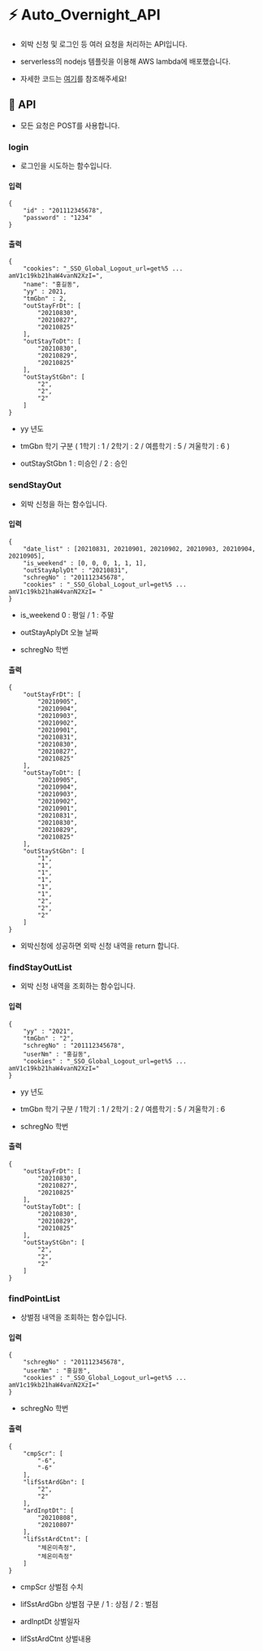 # ⚡ Auto_Overnight_API

- 외박 신청 및 로그인 등 여러 요청을 처리하는 API입니다.

- serverless의 nodejs 템플릿을 이용해 AWS lambda에 배포했습니다.

- 자세한 코드는 [여기](https://github.com/AUTO-Overnight/Auto_Overnight_API/blob/main/src/handler.js)를 참조해주세요!

## 📝 API

- 모든 요청은 POST를 사용합니다.


### login

* 로그인을 시도하는 함수입니다.

#### 입력

```
{
    "id" : "201112345678",
    "password" : "1234"
}
```

#### 출력

```
{
    "cookies": "_SSO_Global_Logout_url=get%5 ... amV1c19kb21haW4vanN2XzI=",
    "name": "홍길동",
    "yy" : 2021,
    "tmGbn" : 2,
    "outStayFrDt": [
        "20210830",
        "20210827",
        "20210825"
    ],
    "outStayToDt": [
        "20210830",
        "20210829",
        "20210825"
    ],
    "outStayStGbn": [
        "2",
        "2",
        "2"
    ]
}
```

* yy 년도

* tmGbn  학기 구분 ( 1학기 : 1 / 2학기 : 2 / 여름학기 : 5 / 겨울학기 : 6 )

* outStayStGbn  1 : 미승인 / 2 : 승인

### sendStayOut

* 외박 신청을 하는 함수입니다.

#### 입력

```
{
    "date_list" : [20210831, 20210901, 20210902, 20210903, 20210904, 20210905],
    "is_weekend" : [0, 0, 0, 1, 1, 1],
    "outStayAplyDt" : "20210831",
    "schregNo" : "201112345678",
    "cookies" : "_SSO_Global_Logout_url=get%5 ... amV1c19kb21haW4vanN2XzI= "
}
```

* is_weekend  0 : 평일 / 1 : 주말

* outStayAplyDt  오늘 날짜

* schregNo  학번

#### 출력

```
{
    "outStayFrDt": [
        "20210905",
        "20210904",
        "20210903",
        "20210902",
        "20210901",
        "20210831",
        "20210830",
        "20210827",
        "20210825"
    ],
    "outStayToDt": [
        "20210905",
        "20210904",
        "20210903",
        "20210902",
        "20210901",
        "20210831",
        "20210830",
        "20210829",
        "20210825"
    ],
    "outStayStGbn": [
        "1",
        "1",
        "1",
        "1",
        "1",
        "1",
        "2",
        "2",
        "2"
    ]
}
```

* 외박신청에 성공하면 외박 신청 내역을 return 합니다.

### findStayOutList

* 외박 신청 내역을 조회하는 함수입니다.

#### 입력

```
{
    "yy" : "2021",
    "tmGbn" : "2",
    "schregNo" : "201112345678",
    "userNm" : "홍길동",
    "cookies" : "_SSO_Global_Logout_url=get%5 ... amV1c19kb21haW4vanN2XzI="
}
```

* yy  년도

* tmGbn  학기 구분 / 1학기 : 1 / 2학기 : 2 / 여름학기 : 5 / 겨울학기 : 6

* schregNo  학번

#### 출력

```
{
    "outStayFrDt": [
        "20210830",
        "20210827",
        "20210825"
    ],
    "outStayToDt": [
        "20210830",
        "20210829",
        "20210825"
    ],
    "outStayStGbn": [
        "2",
        "2",
        "2"
    ]
}
```

### findPointList

* 상벌점 내역을 조회하는 함수입니다.

#### 입력

```
{
    "schregNo" : "201112345678",
    "userNm" : "홍길동",
    "cookies" : "_SSO_Global_Logout_url=get%5 ... amV1c19kb21haW4vanN2XzI="
}
```

* schregNo  학번

#### 출력

```
{
    "cmpScr": [
        "-6",
        "-6"
    ],
    "lifSstArdGbn": [
        "2",
        "2"
    ],
    "ardInptDt": [
        "20210808",
        "20210807"
    ],
    "lifSstArdCtnt": [
        "체온미측정",
        "체온미측정"
    ]
}
```

* cmpScr  상벌점 수치

* lifSstArdGbn  상벌점 구분 / 1 : 상점 / 2 : 벌점

* ardInptDt  상벌일자

* lifSstArdCtnt  상벌내용


